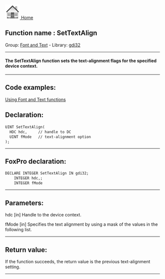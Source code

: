[<img src="../../images/home.png"> Home ](https://github.com/VFPX/Win32API)  

## Function name : SetTextAlign
Group: [Font and Text](../../functions_group.md#Font_and_Text)  -  Library: [gdi32](../../Libraries.md#gdi32)  
***  


#### The SetTextAlign function sets the text-alignment flags for the specified device context. 
***  


## Code examples:
[Using Font and Text functions](../../samples/sample_304.md)  

## Declaration:
```foxpro  
UINT SetTextAlign(
  HDC hdc,     // handle to DC
  UINT fMode   // text-alignment option
);  
```  
***  


## FoxPro declaration:
```foxpro  
DECLARE INTEGER SetTextAlign IN gdi32;
	INTEGER hdc,;
	INTEGER fMode  
```  
***  


## Parameters:
hdc 
[in] Handle to the device context. 

fMode 
[in] Specifies the text alignment by using a mask of the values in the following list.   
***  


## Return value:
If the function succeeds, the return value is the previous text-alignment setting.  
***  

